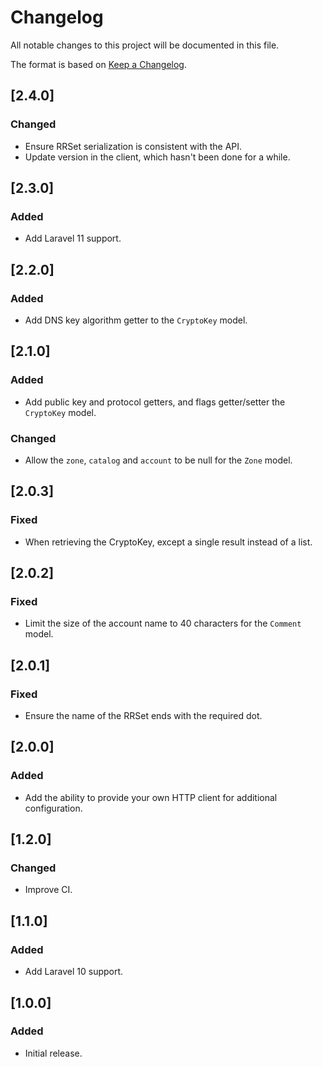 # Changelog

All notable changes to this project will be documented in this file.

The format is based on [Keep a Changelog](https://keepachangelog.com/en/1.0.0/). 

## [2.4.0]

### Changed

- Ensure RRSet serialization is consistent with the API.
- Update version in the client, which hasn't been done for a while.

## [2.3.0]

### Added

- Add Laravel 11 support.

## [2.2.0]

### Added

- Add DNS key algorithm getter to the `CryptoKey` model.

## [2.1.0]

### Added

- Add public key and protocol getters, and flags getter/setter the `CryptoKey` model.

### Changed

- Allow the `zone`, `catalog` and `account` to be null for the `Zone` model.

## [2.0.3]

### Fixed

- When retrieving the CryptoKey, except a single result instead of a list.

## [2.0.2]

### Fixed

- Limit the size of the account name to 40 characters for the `Comment` model.

## [2.0.1]

### Fixed

- Ensure the name of the RRSet ends with the required dot.

## [2.0.0]

### Added

- Add the ability to provide your own HTTP client for additional configuration.

## [1.2.0]

### Changed

- Improve CI.

## [1.1.0]

### Added

- Add Laravel 10 support.

## [1.0.0]

### Added

- Initial release.